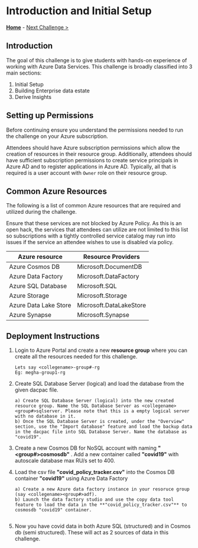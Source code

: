 # Introduction and Initial Setup

**[Home](../README.md)** - [Next Challenge >](./01-Background.md)

## Introduction

The goal of this challenge is to give students with hands-on experience of working with Azure Data Services. This challenge is broadly classified into 3 main sections: 

1) Initial Setup 
2) Building Enterprise data estate 
3) Derive Insights

## Setting up Permissions 

Before continuing ensure you understand the permissions needed to run the challenge on your Azure subscription.

Attendees should have Azure subscription permissions which allow the creation of resources in their resource group. Additionally, attendees should have sufficient subscription permissions to create service principals in Azure AD and to register applications in Azure AD. Typically, all that is required is a user account with `Owner` role on their resource group.

## Common Azure Resources

The following is a list of common Azure resources that are required and utilized during the challenge. 

Ensure that these services are not blocked by Azure Policy.  As this is an open hack, the services that attendees can utilize are not limited to this list so subscriptions with a tightly controlled service catalog may run into issues if the service an attendee wishes to use is disabled via policy.

| Azure resource           | Resource Providers |
| ------------------------ | --------------------------------------- |
| Azure Cosmos DB          | Microsoft.DocumentDB 
| Azure Data Factory       | Microsoft.DataFactory                   |
| Azure SQL Database       | Microsoft.SQL                           |
| Azure Storage            | Microsoft.Storage                       |
| Azure Data Lake Store    | Microsoft.DataLakeStore                 |
| Azure Synapse            | Microsoft.Synapse                       |


## Deployment Instructions 

1. Login to Azure Portal and create a new **resource group** where you can create all the resources needed for this challenge. 

   ```
   Lets say <collegename>-group#-rg 
   Eg: megha-group1-rg
   ```

2. Create SQL Database Server (logical) and load the database from the given dacpac file. 

    ```
    a) Create SQL Database Server (logical) into the new created resource group. Name the SQL Database Server as <collegename><group#>sqlserver. Please note that this is a empty logical server with no database in it.
    b) Once the SQL Database Server is created, under the "Overview" section, use the "Import database" feature and load the backup data in the dacpac file into SQL Database Server. Name the database as "covid19".
    ```

3. Create a new Cosmos DB for NoSQL account with naming **"<collegename><group#>cosmosdb"** . Add a new container called **"covid19"** with autoscale database max RU/s set to 400. 

4. Load the csv file **"covid_policy_tracker.csv"** into the Cosmos DB container **"covid19"** using Azure Data Factory 

    ```
    a) Create a new Azure data factory instance in your resoruce group (say <collegename><group#>adf). 
    b) Launch the data factory studio and use the copy data tool feature to load the data in the **"covid_policy_tracker.csv"** to cosmosdb "covid19" container.
     
    ```

5. Now  you have covid data in both Azure SQL (structured) and in Cosmos db (semi structured). These will act as 2 sources of data in this challenge. 
   
